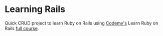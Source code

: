 # Learning Rails

Quick CRUD project to learn Ruby on Rails using [Codemy's](https://codemy.com/) Learn Ruby on Rails [full course](https://www.youtube.com/watch?v=fmyvWz5TUWg).
